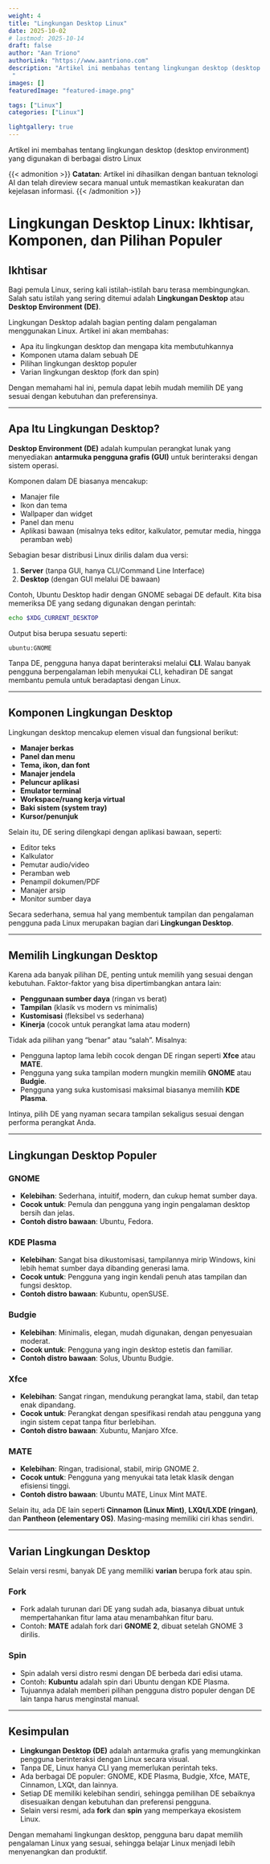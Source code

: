```yaml
---
weight: 4
title: "Lingkungan Desktop Linux"
date: 2025-10-02
# lastmod: 2025-10-14
draft: false
author: "Aan Triono"
authorLink: "https://www.aantriono.com"
description: "Artikel ini membahas tentang lingkungan desktop (desktop environment) yang digunakan di berbagai distro Linux
 "
images: []
featuredImage: "featured-image.png"

tags: ["Linux"]
categories: ["Linux"]

lightgallery: true
---
```


Artikel ini membahas tentang lingkungan desktop (desktop environment) yang digunakan di berbagai distro Linux

<!--more-->

{{< admonition >}}
**Catatan**: Artikel ini dihasilkan dengan bantuan teknologi AI dan telah direview secara manual untuk memastikan keakuratan dan kejelasan informasi.
{{< /admonition >}}

# Lingkungan Desktop Linux: Ikhtisar, Komponen, dan Pilihan Populer

## Ikhtisar
Bagi pemula Linux, sering kali istilah-istilah baru terasa membingungkan. Salah satu istilah yang sering ditemui adalah **Lingkungan Desktop** atau **Desktop Environment (DE)**.  

Lingkungan Desktop adalah bagian penting dalam pengalaman menggunakan Linux. Artikel ini akan membahas:
- Apa itu lingkungan desktop dan mengapa kita membutuhkannya  
- Komponen utama dalam sebuah DE  
- Pilihan lingkungan desktop populer  
- Varian lingkungan desktop (fork dan spin)  

Dengan memahami hal ini, pemula dapat lebih mudah memilih DE yang sesuai dengan kebutuhan dan preferensinya.

---

## Apa Itu Lingkungan Desktop?
**Desktop Environment (DE)** adalah kumpulan perangkat lunak yang menyediakan **antarmuka pengguna grafis (GUI)** untuk berinteraksi dengan sistem operasi.  

Komponen dalam DE biasanya mencakup:
- Manajer file  
- Ikon dan tema  
- Wallpaper dan widget  
- Panel dan menu  
- Aplikasi bawaan (misalnya teks editor, kalkulator, pemutar media, hingga peramban web)  

Sebagian besar distribusi Linux dirilis dalam dua versi:
1. **Server** (tanpa GUI, hanya CLI/Command Line Interface)  
2. **Desktop** (dengan GUI melalui DE bawaan)  

Contoh, Ubuntu Desktop hadir dengan GNOME sebagai DE default. Kita bisa memeriksa DE yang sedang digunakan dengan perintah:

```bash
echo $XDG_CURRENT_DESKTOP
```

Output bisa berupa sesuatu seperti:  
```
ubuntu:GNOME
```

Tanpa DE, pengguna hanya dapat berinteraksi melalui **CLI**. Walau banyak pengguna berpengalaman lebih menyukai CLI, kehadiran DE sangat membantu pemula untuk beradaptasi dengan Linux.

---

## Komponen Lingkungan Desktop
Lingkungan desktop mencakup elemen visual dan fungsional berikut:

- **Manajer berkas**  
- **Panel dan menu**  
- **Tema, ikon, dan font**  
- **Manajer jendela**  
- **Peluncur aplikasi**  
- **Emulator terminal**  
- **Workspace/ruang kerja virtual**  
- **Baki sistem (system tray)**  
- **Kursor/penunjuk**  

Selain itu, DE sering dilengkapi dengan aplikasi bawaan, seperti:
- Editor teks  
- Kalkulator  
- Pemutar audio/video  
- Peramban web  
- Penampil dokumen/PDF  
- Manajer arsip  
- Monitor sumber daya  

Secara sederhana, semua hal yang membentuk tampilan dan pengalaman pengguna pada Linux merupakan bagian dari **Lingkungan Desktop**.

---

## Memilih Lingkungan Desktop
Karena ada banyak pilihan DE, penting untuk memilih yang sesuai dengan kebutuhan. Faktor-faktor yang bisa dipertimbangkan antara lain:
- **Penggunaan sumber daya** (ringan vs berat)  
- **Tampilan** (klasik vs modern vs minimalis)  
- **Kustomisasi** (fleksibel vs sederhana)  
- **Kinerja** (cocok untuk perangkat lama atau modern)  

Tidak ada pilihan yang “benar” atau “salah”. Misalnya:
- Pengguna laptop lama lebih cocok dengan DE ringan seperti **Xfce** atau **MATE**.  
- Pengguna yang suka tampilan modern mungkin memilih **GNOME** atau **Budgie**.  
- Pengguna yang suka kustomisasi maksimal biasanya memilih **KDE Plasma**.  

Intinya, pilih DE yang nyaman secara tampilan sekaligus sesuai dengan performa perangkat Anda.

---

## Lingkungan Desktop Populer

### GNOME
- **Kelebihan**: Sederhana, intuitif, modern, dan cukup hemat sumber daya.  
- **Cocok untuk**: Pemula dan pengguna yang ingin pengalaman desktop bersih dan jelas.  
- **Contoh distro bawaan**: Ubuntu, Fedora.  

### KDE Plasma
- **Kelebihan**: Sangat bisa dikustomisasi, tampilannya mirip Windows, kini lebih hemat sumber daya dibanding generasi lama.  
- **Cocok untuk**: Pengguna yang ingin kendali penuh atas tampilan dan fungsi desktop.  
- **Contoh distro bawaan**: Kubuntu, openSUSE.  

### Budgie
- **Kelebihan**: Minimalis, elegan, mudah digunakan, dengan penyesuaian moderat.  
- **Cocok untuk**: Pengguna yang ingin desktop estetis dan familiar.  
- **Contoh distro bawaan**: Solus, Ubuntu Budgie.  

### Xfce
- **Kelebihan**: Sangat ringan, mendukung perangkat lama, stabil, dan tetap enak dipandang.  
- **Cocok untuk**: Perangkat dengan spesifikasi rendah atau pengguna yang ingin sistem cepat tanpa fitur berlebihan.  
- **Contoh distro bawaan**: Xubuntu, Manjaro Xfce.  

### MATE
- **Kelebihan**: Ringan, tradisional, stabil, mirip GNOME 2.  
- **Cocok untuk**: Pengguna yang menyukai tata letak klasik dengan efisiensi tinggi.  
- **Contoh distro bawaan**: Ubuntu MATE, Linux Mint MATE.  

Selain itu, ada DE lain seperti **Cinnamon (Linux Mint)**, **LXQt/LXDE (ringan)**, dan **Pantheon (elementary OS)**. Masing-masing memiliki ciri khas sendiri.

---

## Varian Lingkungan Desktop

Selain versi resmi, banyak DE yang memiliki **varian** berupa fork atau spin.  

### Fork
- Fork adalah turunan dari DE yang sudah ada, biasanya dibuat untuk mempertahankan fitur lama atau menambahkan fitur baru.  
- Contoh: **MATE** adalah fork dari **GNOME 2**, dibuat setelah GNOME 3 dirilis.  

### Spin
- Spin adalah versi distro resmi dengan DE berbeda dari edisi utama.  
- Contoh: **Kubuntu** adalah spin dari Ubuntu dengan KDE Plasma.  
- Tujuannya adalah memberi pilihan pengguna distro populer dengan DE lain tanpa harus menginstal manual.  

---

## Kesimpulan
- **Lingkungan Desktop (DE)** adalah antarmuka grafis yang memungkinkan pengguna berinteraksi dengan Linux secara visual.  
- Tanpa DE, Linux hanya CLI yang memerlukan perintah teks.  
- Ada berbagai DE populer: GNOME, KDE Plasma, Budgie, Xfce, MATE, Cinnamon, LXQt, dan lainnya.  
- Setiap DE memiliki kelebihan sendiri, sehingga pemilihan DE sebaiknya disesuaikan dengan kebutuhan dan preferensi pengguna.  
- Selain versi resmi, ada **fork** dan **spin** yang memperkaya ekosistem Linux.  

Dengan memahami lingkungan desktop, pengguna baru dapat memilih pengalaman Linux yang sesuai, sehingga belajar Linux menjadi lebih menyenangkan dan produktif.